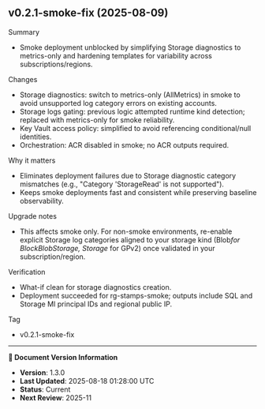 ## v0.2.1-smoke-fix (2025-08-09)

Summary

- Smoke deployment unblocked by simplifying Storage diagnostics to metrics-only and hardening templates for variability across subscriptions/regions.

Changes

- Storage diagnostics: switch to metrics-only (AllMetrics) in smoke to avoid unsupported log category errors on existing accounts.
- Storage logs gating: previous logic attempted runtime kind detection; replaced with metrics-only for smoke reliability.
- Key Vault access policy: simplified to avoid referencing conditional/null identities.
- Orchestration: ACR disabled in smoke; no ACR outputs required.

Why it matters

- Eliminates deployment failures due to Storage diagnostic category mismatches (e.g., "Category 'StorageRead' is not supported").
- Keeps smoke deployments fast and consistent while preserving baseline observability.

Upgrade notes

- This affects smoke only. For non-smoke environments, re-enable explicit Storage log categories aligned to your storage kind (Blob*for BlockBlobStorage, Storage* for GPv2) once validated in your subscription/region.

Verification

- What-if clean for storage diagnostics creation.
- Deployment succeeded for rg-stamps-smoke; outputs include SQL and Storage MI principal IDs and regional public IP.

Tag

- v0.2.1-smoke-fix
---

**📝 Document Version Information**
- **Version**: 1.3.0
- **Last Updated**: 2025-08-18 01:28:00 UTC  
- **Status**: Current
- **Next Review**: 2025-11